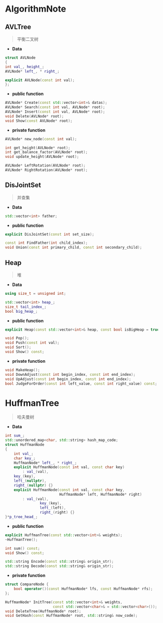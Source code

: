 # AlgorithmNote

## AVLTree

> 平衡二叉树

* **Data**

```c++
struct AVLNode
{
int val_, height_;
AVLNode* left_, * right_;

explicit AVLNode(const int val);
};
```

* **public function**

```c++
AVLNode* Create(const std::vector<int>& datas);
AVLNode* Search(const int val, AVLNode* root);
AVLNode* Insert(const int val, AVLNode* root);
void Delete(AVLNode* root);
void Show(const AVLNode* root);
```

* **private function**

```c++
AVLNode* new_node(const int val);

int get_height(AVLNode* root);
int get_balance_factor(AVLNode* root);
void update_height(AVLNode* root);

AVLNode* LeftRotation(AVLNode* root);
AVLNode* RightRotation(AVLNode* root);
```

## DisJointSet

> 并查集

* **Data**

```c++
std::vector<int> father;
```

* **public function**

```c++
explicit DisJointSet(const int set_size);

const int FindFather(int child_index);
void Union(const int primary_child, const int secondary_child);
```

## Heap

> 堆

* **Data**

```C++
using size_t = unsigned int;

std::vector<int> heap_;
size_t tail_index_;
bool big_heap_;
```

* **public function**

```c++
explicit Heap(const std::vector<int>& heap, const bool isBigHeap = true);

void Pop();
void Push(const int val);
void Sort();
void Show() const;
```

* **private function**

```c++
void MakeHeap();
void DownAdjust(const int begin_index, const int end_index);
void UpAdjust(const int begin_index, const int end_index);
bool JudgeForOrder(const int left_value, const int right_value) const;
```

# HuffmanTree

> 哈夫曼树

* **Data**

```C++
int sum_;
std::unordered_map<char, std::string> hash_map_code;
struct HuffmanNode
{
    int val_;
    char key_;
    HuffmanNode* left_, * right_;
    explicit HuffmanNode(const int val, const char key)
        : val_(val),
    key_(key),
    left_(nullptr),
    right_(nullptr) {}
    explicit HuffmanNode(const int val, const char key, 
                         HuffmanNode* left, HuffmanNode* right)
        : val_(val),
				key_(key),
				left_(left),
				right_(right) {}
}*p_tree_head_;
```

* **public function**

```C++
explicit HuffmanTree(const std::vector<int>& weights);
~HuffmanTree();

int sum() const;
void Show() const;

std::string Encode(const std::string& origin_str);
std::string Decode(const std::string& origin_str);
```

* **private function**

```C++
struct CompareNode {
    bool operator()(const HuffmanNode* lfs, const HuffmanNode* rfs);
};

HuffmanNode* InitTree(const std::vector<int>& weights, 
                      const std::vector<char>& = std::vector<char>());
void DeleteTree(HuffmanNode* root);
void GetHash(const HuffmanNode* root, std::string& now_code);
```

